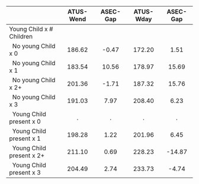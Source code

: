 
|                      |    ATUS-Wend |     ASEC-Gap |    ATUS-Wday |     ASEC-Gap |
| -------------------- | :----------: | :----------: | :----------: | :----------: |
| Young Child x # Children |              |              |              |              |
| &nbsp;&nbsp;No young Child x 0 |       186.62 |        -0.47 |       172.20 |         1.51 |
| &nbsp;&nbsp;No young Child x 1 |       183.54 |        10.56 |       178.97 |        15.69 |
| &nbsp;&nbsp;No young Child x 2+ |       201.36 |        -1.71 |       187.32 |        15.76 |
| &nbsp;&nbsp;No young Child x 3 |       191.03 |         7.97 |       208.40 |         6.23 |
| &nbsp;&nbsp;Young Child present x 0 |            . |            . |            . |            . |
| &nbsp;&nbsp;Young Child present x 1 |       198.28 |         1.22 |       201.96 |         6.45 |
| &nbsp;&nbsp;Young Child present x 2+ |       211.10 |         0.69 |       228.23 |       -14.87 |
| &nbsp;&nbsp;Young Child present x 3 |       204.49 |         2.74 |       233.73 |        -4.74 |

